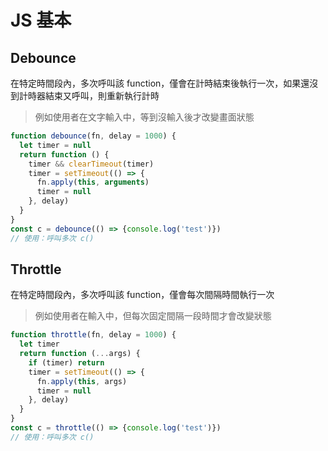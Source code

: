 # JS 基本

## Debounce

在特定時間段內，多次呼叫該 function，僅會在計時結束後執行一次，如果還沒到計時器結束又呼叫，則重新執行計時

> 例如使用者在文字輸入中，等到沒輸入後才改變畫面狀態

```javascript
function debounce(fn, delay = 1000) {
  let timer = null
  return function () {
    timer && clearTimeout(timer)
    timer = setTimeout(() => {
      fn.apply(this, arguments)
      timer = null
    }, delay)
  }
}
const c = debounce(() => {console.log('test')})
// 使用：呼叫多次 c()
```

## Throttle

在特定時間段內，多次呼叫該 function，僅會每次間隔時間執行一次

> 例如使用者在輸入中，但每次固定間隔一段時間才會改變狀態

```javascript
function throttle(fn, delay = 1000) {
  let timer
  return function (...args) {
    if (timer) return
    timer = setTimeout(() => {
      fn.apply(this, args)
      timer = null
    }, delay)
  }
}
const c = throttle(() => {console.log('test')})
// 使用：呼叫多次 c()
```
